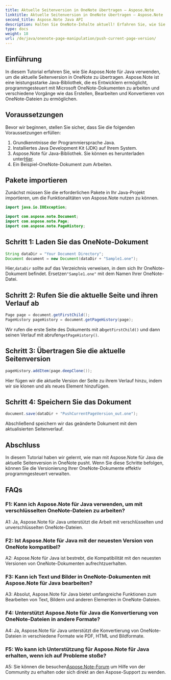 ```yaml
---
title: Aktuelle Seitenversion in OneNote übertragen – Aspose.Note
linktitle: Aktuelle Seitenversion in OneNote übertragen – Aspose.Note
second_title: Aspose.Note Java API
description: Halten Sie OneNote-Inhalte aktuell! Erfahren Sie, wie Sie den Seitenverlauf aktualisieren und Versionen verwalten, inklusive Schritt-für-Schritt-Anleitung und Code. #OneNote #Java #Aspose
type: docs
weight: 18
url: /de/java/onenote-page-manipulation/push-current-page-version/
---
```

## Einführung

In diesem Tutorial erfahren Sie, wie Sie Aspose.Note für Java verwenden, um die aktuelle Seitenversion in OneNote zu übertragen. Aspose.Note ist eine leistungsstarke Java-Bibliothek, die es Entwicklern ermöglicht, programmgesteuert mit Microsoft OneNote-Dokumenten zu arbeiten und verschiedene Vorgänge wie das Erstellen, Bearbeiten und Konvertieren von OneNote-Dateien zu ermöglichen.

## Voraussetzungen

Bevor wir beginnen, stellen Sie sicher, dass Sie die folgenden Voraussetzungen erfüllen:
1. Grundkenntnisse der Programmiersprache Java.
2. Installiertes Java Development Kit (JDK) auf Ihrem System.
3.  Aspose.Note für Java-Bibliothek. Sie können es herunterladen unter[Hier](https://releases.aspose.com/note/java/).
4. Ein Beispiel-OneNote-Dokument zum Arbeiten.

## Pakete importieren

Zunächst müssen Sie die erforderlichen Pakete in Ihr Java-Projekt importieren, um die Funktionalitäten von Aspose.Note nutzen zu können.

```java
import java.io.IOException;

import com.aspose.note.Document;
import com.aspose.note.Page;
import com.aspose.note.PageHistory;
```

## Schritt 1: Laden Sie das OneNote-Dokument

```java
String dataDir = "Your Document Directory";
Document document = new Document(dataDir + "Sample1.one");
```

 Hier,`dataDir` sollte auf das Verzeichnis verweisen, in dem sich Ihr OneNote-Dokument befindet. Ersetzen`"Sample1.one"` mit dem Namen Ihrer OneNote-Datei.

## Schritt 2: Rufen Sie die aktuelle Seite und ihren Verlauf ab

```java
Page page = document.getFirstChild();
PageHistory pageHistory = document.getPageHistory(page);
```

 Wir rufen die erste Seite des Dokuments mit ab`getFirstChild()` und dann seinen Verlauf mit abrufen`getPageHistory()`.

## Schritt 3: Übertragen Sie die aktuelle Seitenversion

```java
pageHistory.addItem(page.deepClone());
```

Hier fügen wir die aktuelle Version der Seite zu ihrem Verlauf hinzu, indem wir sie klonen und als neues Element hinzufügen.

## Schritt 4: Speichern Sie das Dokument

```java
document.save(dataDir + "PushCurrentPageVersion_out.one");
```

Abschließend speichern wir das geänderte Dokument mit dem aktualisierten Seitenverlauf.

## Abschluss

In diesem Tutorial haben wir gelernt, wie man mit Aspose.Note für Java die aktuelle Seitenversion in OneNote pusht. Wenn Sie diese Schritte befolgen, können Sie die Versionierung Ihrer OneNote-Dokumente effektiv programmgesteuert verwalten.

## FAQs

### F1: Kann ich Aspose.Note für Java verwenden, um mit verschlüsselten OneNote-Dateien zu arbeiten?

A1: Ja, Aspose.Note für Java unterstützt die Arbeit mit verschlüsselten und unverschlüsselten OneNote-Dateien.

### F2: Ist Aspose.Note für Java mit der neuesten Version von OneNote kompatibel?

A2: Aspose.Note für Java ist bestrebt, die Kompatibilität mit den neuesten Versionen von OneNote-Dokumenten aufrechtzuerhalten.

### F3: Kann ich Text und Bilder in OneNote-Dokumenten mit Aspose.Note für Java bearbeiten?

A3: Absolut, Aspose.Note für Java bietet umfangreiche Funktionen zum Bearbeiten von Text, Bildern und anderen Elementen in OneNote-Dateien.

### F4: Unterstützt Aspose.Note für Java die Konvertierung von OneNote-Dateien in andere Formate?

A4: Ja, Aspose.Note für Java unterstützt die Konvertierung von OneNote-Dateien in verschiedene Formate wie PDF, HTML und Bildformate.

### F5: Wo kann ich Unterstützung für Aspose.Note für Java erhalten, wenn ich auf Probleme stoße?

 A5: Sie können die besuchen[Aspose.Note-Forum](https://forum.aspose.com/c/note/28) um Hilfe von der Community zu erhalten oder sich direkt an den Aspose-Support zu wenden.
